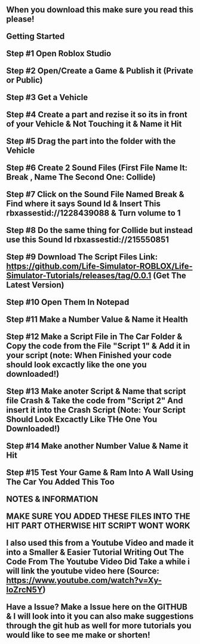 <h2>

When you download this make sure you read this please!


Getting Started

Step #1 Open Roblox Studio

Step #2 Open/Create a Game & Publish it (Private or Public)

Step #3 Get a Vehicle

Step #4 Create a part and rezise it so its in front of your Vehicle & Not Touching it & Name it Hit

Step #5 Drag the part into the folder with the Vehicle

Step #6 Create 2 Sound Files (First File Name It: Break , Name The Second One: Collide)

Step #7 Click on the Sound File Named Break & Find where it says Sound Id & Insert This rbxassestid://1228439088 & Turn volume to 1

Step #8 Do the same thing for Collide but instead use this Sound Id rbxassestid://215550851

Step #9 Download The Script Files Link: https://github.com/Life-Simulator-ROBLOX/Life-Simulator-Tutorials/releases/tag/0.0.1 (Get The Latest Version)

Step #10 Open Them In Notepad 

Step #11 Make a Number Value & Name it Health

Step #12 Make a Script File in The Car Folder & Copy the code from the File "Script 1" & Add it in your script (note: When Finished your code should look excactly like the one you downloaded!)

Step #13 Make anoter Script & Name that script file Crash & Take the code from "Script 2" And insert it into the Crash Script (Note: Your Script Should Look Excactly Like THe One You Downloaded!)

Step #14 Make another Number Value & Name it Hit

Step #15 Test Your Game & Ram Into A Wall Using The Car You Added This Too



NOTES & INFORMATION

MAKE SURE YOU ADDED THESE FILES INTO THE HIT PART OTHERWISE HIT SCRIPT WONT WORK

I also used this from a Youtube Video and made it into a Smaller & Easier Tutorial Writing Out The Code From The Youtube Video Did Take a while i will link the youtube video here (Source: https://www.youtube.com/watch?v=Xy-IoZrcN5Y)

Have a Issue? Make a Issue here on the GITHUB & I will look into it you can also make suggestions through the git hub as well for more tutorials you would like to see me make or shorten!


</h2>
